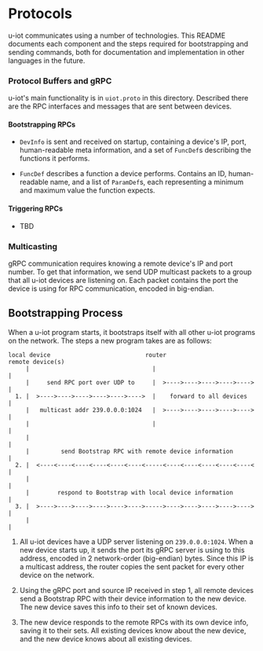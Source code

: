# Protocols

u-iot communicates using a number of technologies. This README documents each component and the steps required for bootstrapping and sending commands, both for documentation and implementation in other languages in the future.

### Protocol Buffers and gRPC

u-iot's main functionality is in `uiot.proto` in this directory. Described there are the RPC interfaces and messages that are sent between devices.

#### Bootstrapping RPCs

* `DevInfo` is sent and received on startup, containing a device's IP, port, human-readable meta information, and a set of `FuncDef`s describing the functions it performs.

* `FuncDef` describes a function a device performs. Contains an ID, human-readable name, and a list of `ParamDef`s, each representing a minimum and maximum value the function expects.

#### Triggering RPCs

* TBD

### Multicasting

gRPC communication requires knowing a remote device's IP and port number. To get that information, we send UDP multicast packets to a group that all u-iot devices are listening on. Each packet contains the port the device is using for RPC communication, encoded in big-endian.

## Bootstrapping Process

When a u-iot program starts, it bootstraps itself with all other u-iot programs on the network. The steps a new program takes are as follows:

```
local device                           router                    remote device(s)
     |                                   |                              |
     |     send RPC port over UDP to     |  >---->---->---->---->---->  |
  1. |  >---->---->---->---->---->---->  |    forward to all devices    |
     |   multicast addr 239.0.0.0:1024   |  >---->---->---->---->---->  |
     |                                   |                              |
     |                                                                  |
     |         send Bootstrap RPC with remote device information        |
  2. |  <----<----<----<----<----<----<-----<----<----<----<----<----<  |
     |                                                                  |
     |        respond to Bootstrap with local device information        |
  3. |  >---->---->---->---->---->---->----->---->---->---->---->---->  |
     |                                                                  |
```
1. All u-iot devices have a UDP server listening on `239.0.0.0:1024`. When a new device starts up, it sends the port its gRPC server is using to this address, encoded in 2 network-order (big-endian) bytes. Since this IP is a multicast address, the router copies the sent packet for every other device on the network.

2. Using the gRPC port and source IP received in step 1, all remote devices send a Bootstrap RPC with their device information to the new device. The new device saves this info to their set of known devices.

3. The new device responds to the remote RPCs with its own device info, saving it to their sets. All existing devices know about the new device, and the new device knows about all existing devices.
